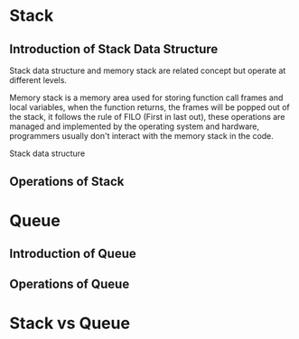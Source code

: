 # Stack

## Introduction of Stack Data Structure

Stack data structure and memory stack are related concept but operate at different levels. 

Memory stack is a memory area used for storing function call frames and local variables, when the function returns, the frames will be popped out of the stack, it follows the rule of FILO (First in last out), these operations are managed and implemented by the operating system and hardware, programmers usually don't interact with the memory stack in the code.

Stack data structure 

## Operations of Stack


# Queue

## Introduction of Queue


## Operations of Queue


# Stack vs Queue
